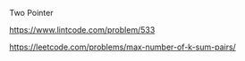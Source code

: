 
Two Pointer

https://www.lintcode.com/problem/533

https://leetcode.com/problems/max-number-of-k-sum-pairs/
